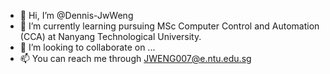 - 👋 Hi, I’m @Dennis-JwWeng
- 🌱 I’m currently learning pursuing MSc Computer Control and Automation (CCA) at Nanyang Technological University.
- 💞️ I’m looking to collaborate on ...
- 📫 You can reach me through JWENG007@e.ntu.edu.sg


<!---
Dennis-JwWeng/Dennis-JwWeng is a ✨ special ✨ repository because its `README.md` (this file) appears on your GitHub profile.
You can click the Preview link to take a look at your changes.
--->
